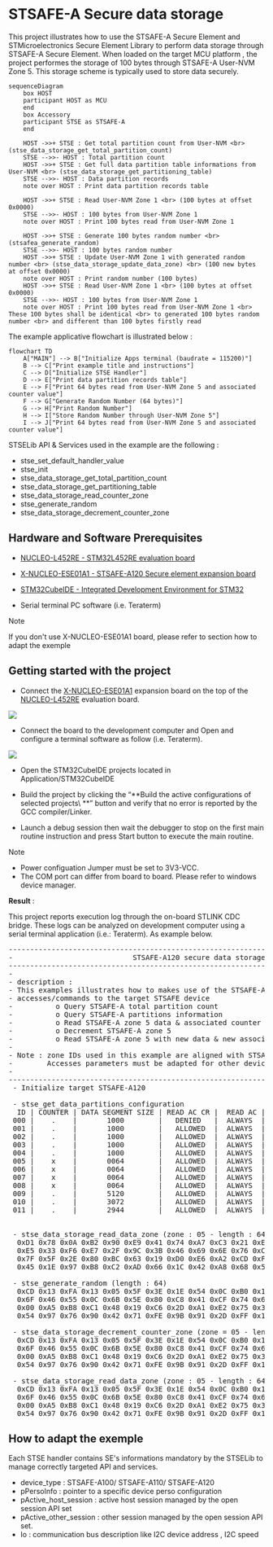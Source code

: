 
# STSAFE-A Secure data storage
This project illustrates how to use the STSAFE-A Secure Element and STMicroelectronics Secure Element Library to perform data storage through STSAFE-A Secure Element.
When loaded on the target MCU platform , the project performes the storage of 100 bytes through STSAFE-A User-NVM Zone 5. This storage scheme is typically used to store data securely.

```mermaid
sequenceDiagram
    box HOST
    participant HOST as MCU
    end
    box Accessory
    participant STSE as STSAFE-A
    end

    HOST ->>+ STSE : Get total partition count from User-NVM <br> (stse_data_storage_get_total_partition_count)
    STSE -->>- HOST : Total partition count
    HOST ->>+ STSE : Get full data partition table informations from User-NVM <br> (stse_data_storage_get_partitioning_table)
    STSE -->>- HOST : Data partition records
    note over HOST : Print data partition records table

    HOST ->>+ STSE : Read User-NVM Zone 1 <br> (100 bytes at offset 0x0000)
    STSE -->>- HOST : 100 bytes from User-NVM Zone 1
    note over HOST : Print 100 bytes read from User-NVM Zone 1

    HOST ->>+ STSE : Generate 100 bytes random number <br> (stsafea_generate_random)
    STSE -->>- HOST : 100 bytes random number
    HOST ->>+ STSE : Update User-NVM Zone 1 with generated random number <br> (stse_data_storage_update_data_zone) <br> (100 new bytes at offset 0x0000)
    note over HOST : Print random number (100 bytes)
    HOST ->>+ STSE : Read User-NVM Zone 1 <br> (100 bytes at offset 0x0000)
    STSE -->>- HOST : 100 bytes from User-NVM Zone 1
    note over HOST : Print 100 bytes read from User-NVM Zone 1 <br> These 100 bytes shall be identical <br> to generated 100 bytes random number <br> and different than 100 bytes firstly read
```

The example applicative flowchart is illustrated below :

```mermaid
flowchart TD
    A["MAIN"] --> B["Initialize Apps terminal (baudrate = 115200)"]
    B --> C["Print example title and instructions"]
    C --> D["Initialize STSE Handler"]
    D --> E["Print data partition records table"]
    E --> F["Print 64 bytes read from User-NVM Zone 5 and associated counter value"]
    F --> G["Generate Random Number (64 bytes)"]
    G --> H["Print Random Number"]
    H --> I["Store Random Number through User-NVM Zone 5"]
    I --> J["Print 64 bytes read from User-NVM Zone 5 and associated counter value"]
```

STSELib API & Services used in the example are the following :

- stse_set_default_handler_value
- stse_init
- stse_data_storage_get_total_partition_count
- stse_data_storage_get_partitioning_table
- stse_data_storage_read_counter_zone
- stse_generate_random
- stse_data_storage_decrement_counter_zone


## Hardware and Software Prerequisites

- [NUCLEO-L452RE - STM32L452RE evaluation board](https://www.st.com/en/evaluation-tools/nucleo-l452re.html)

- [X-NUCLEO-ESE01A1 - STSAFE-A120 Secure element expansion board](https://www.st.com/en/ecosystems/x-nucleo-ese01a1.html)

- [STM32CubeIDE - Integrated Development Environment for STM32](https://www.st.com/en/development-tools/stm32cubeide.html)

- Serial terminal PC software  (i.e. Teraterm)

> [!NOTE]
> If you don't use X-NUCLEO-ESE01A1 board, please refer to section how to adapt the exemple

## Getting started with the project

- Connect the [X-NUCLEO-ESE01A1](https://www.st.com/en/ecosystems/x-nucleo-ese01a1.html) expansion board on the top of the [NUCLEO-L452RE](https://www.st.com/en/evaluation-tools/nucleo-l452re.html) evaluation board.

![](./Pictures/X-NUCLEO_eval_kit.png)

- Connect the board to the development computer and Open and configure a terminal software as follow (i.e. Teraterm).

![](./Pictures//teraterm_config.png)

- Open the STM32CubeIDE projects located in Application/STM32CubeIDE

- Build the project by clicking the “**Build the active configurations of selected projects\ **” button and verify that no error is reported by the GCC compiler/Linker.

- Launch a debug session then wait the debugger to stop on the first main routine instruction and press Start button to execute the main routine.

> [!NOTE]
> - Power configuation Jumper must be set to 3V3-VCC.
> - The COM port can differ from board to board. Please refer to windows device manager.

<b>Result</b> :

This project reports execution log through the on-board STLINK CDC bridge.
These logs can be analyzed on development computer using a serial terminal application (i.e.: Teraterm).
As example below.

<pre>
----------------------------------------------------------------------------------------------------------------
-                            STSAFE-A120 secure data storage zone access example                               -
----------------------------------------------------------------------------------------------------------------
-                                                                                                              -
- description :                                                                                                -
- This examples illustrates how to makes use of the STSAFE-A data storage APIs by performing following         -
- accesses/commands to the target STSAFE device                                                                -
-          o Query STSAFE-A total partition count                                                              -
-          o Query STSAFE-A partitions information                                                             -
-          o Read STSAFE-A zone 5 data & associated counter value                                              -
-          o Decrement STSAFE-A zone 5                                                                         -
-          o Read STSAFE-A zone 5 with new data & new associated counter value                                 -
-                                                                                                              -
- Note : zone IDs used in this example are aligned with STSAFE-A120 SPL05 personalization                      -
-        Accesses parameters must be adapted for other device personalization                                  -
-                                                                                                              -
----------------------------------------------------------------------------------------------------------------
 - Initialize target STSAFE-A120

 - stse_get_data_partitions_configuration
  ID | COUNTER | DATA SEGMENT SIZE | READ AC CR |  READ AC | UPDATE AC CR | UPDATE AC |  COUNTER VAL
 000 |    .    |       1000        |   DENIED   |  ALWAYS  |    DENIED    |   NEVER   | 000000
 001 |    .    |       1000        |   ALLOWED  |  ALWAYS  |    ALLOWED   |   ALWAYS  | 000000
 002 |    .    |       1000        |   ALLOWED  |  ALWAYS  |    ALLOWED   |   ALWAYS  | 000000
 003 |    .    |       1000        |   ALLOWED  |  ALWAYS  |    ALLOWED   |   ALWAYS  | 000000
 004 |    .    |       1000        |   ALLOWED  |  ALWAYS  |    ALLOWED   |   ALWAYS  | 000000
 005 |    x    |       0064        |   ALLOWED  |  ALWAYS  |    ALLOWED   |   ALWAYS  | 4294967280
 006 |    x    |       0064        |   ALLOWED  |  ALWAYS  |    ALLOWED   |   ALWAYS  | 4294967295
 007 |    x    |       0064        |   ALLOWED  |  ALWAYS  |    ALLOWED   |   ALWAYS  | 4294967295
 008 |    x    |       0064        |   ALLOWED  |  ALWAYS  |    ALLOWED   |   ALWAYS  | 4294967295
 009 |    .    |       5120        |   ALLOWED  |  ALWAYS  |    ALLOWED   |   ALWAYS  | 000000
 010 |    .    |       3072        |   ALLOWED  |  ALWAYS  |    ALLOWED   |   ALWAYS  | 000000
 011 |    .    |       2944        |   ALLOWED  |  ALWAYS  |    ALLOWED   |   ALWAYS  | 000000


 - stse_data_storage_read_data_zone (zone : 05 - length : 64 - counter : 4294967280)
  0xD1 0x78 0x0A 0xB2 0x90 0xE9 0x41 0x74 0xA7 0xC3 0x21 0xE0 0x40 0xC5 0xD3 0xCC
  0xE5 0x33 0xF6 0xE7 0x2F 0x9C 0x3B 0x46 0x69 0x6E 0x76 0xC5 0x2A 0x28 0x8D 0x11
  0x7F 0x5F 0x2E 0x80 0xBC 0x63 0x19 0xD0 0xE6 0xA2 0xCD 0xF2 0x75 0x00 0xCD 0xC8
  0x45 0x1E 0x97 0xB8 0xC2 0xAD 0x66 0x1C 0x42 0xA8 0x68 0x56 0x00 0x55 0xB7 0x1E

 - stse_generate_random (length : 64)
  0xCD 0x13 0xFA 0x13 0x05 0x5F 0x3E 0x1E 0x54 0x0C 0xB0 0x12 0xEA 0x69 0x0F 0xED
  0x6F 0x46 0x55 0x0C 0x6B 0x5E 0x80 0xC8 0x41 0xCF 0x74 0x65 0xDC 0x08 0x7C 0xFF
  0x00 0xA5 0xB8 0xC1 0x48 0x19 0xC6 0x2D 0xA1 0xE2 0x75 0x3A 0x7D 0x3B 0x5B 0x16
  0x54 0x97 0x76 0x90 0x42 0x71 0xFE 0x9B 0x91 0x2D 0xFF 0x1F 0x98 0x19 0xE6 0x3B

 - stse_data_storage_decrement_counter_zone (zone = 05 - length = 64 - New counter : 4294967279)
  0xCD 0x13 0xFA 0x13 0x05 0x5F 0x3E 0x1E 0x54 0x0C 0xB0 0x12 0xEA 0x69 0x0F 0xED
  0x6F 0x46 0x55 0x0C 0x6B 0x5E 0x80 0xC8 0x41 0xCF 0x74 0x65 0xDC 0x08 0x7C 0xFF
  0x00 0xA5 0xB8 0xC1 0x48 0x19 0xC6 0x2D 0xA1 0xE2 0x75 0x3A 0x7D 0x3B 0x5B 0x16
  0x54 0x97 0x76 0x90 0x42 0x71 0xFE 0x9B 0x91 0x2D 0xFF 0x1F 0x98 0x19 0xE6 0x3B

 - stse_data_storage_read_data_zone (zone : 05 - length : 64 - New counter : 4294967279)
  0xCD 0x13 0xFA 0x13 0x05 0x5F 0x3E 0x1E 0x54 0x0C 0xB0 0x12 0xEA 0x69 0x0F 0xED
  0x6F 0x46 0x55 0x0C 0x6B 0x5E 0x80 0xC8 0x41 0xCF 0x74 0x65 0xDC 0x08 0x7C 0xFF
  0x00 0xA5 0xB8 0xC1 0x48 0x19 0xC6 0x2D 0xA1 0xE2 0x75 0x3A 0x7D 0x3B 0x5B 0x16
  0x54 0x97 0x76 0x90 0x42 0x71 0xFE 0x9B 0x91 0x2D 0xFF 0x1F 0x98 0x19 0xE6 0x3B
</pre>

 ## How to adapt the exemple

 Each STSE handler contains SE's informations mandatory by the STSELib to manage correctly targeted API and services.
-	device_type : STSAFE-A100/ STSAFE-A110/ STSAFE-A120
-	pPersoInfo  : pointer to a specific device perso configuration
-	pActive_host_session : active host session managed by the open session API set
-	pActive_other_session : other session managed by the open session API set.
-	Io : communication bus description like I2C device address , I2C speed
